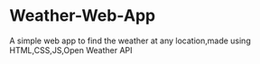 # Weather-Web-App
A simple web app to find the weather at any location,made using HTML,CSS,JS,Open Weather API

